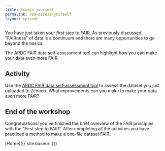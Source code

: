 ```yaml
---
title: Assess yourself
permalink: /08-assess-yourself
layout: episode
---
```


You have just taken your *first* step to FAIR. As previously discussed, "FAIRness" of data is a continuum and there are many opportunities to go beyond the basics.

The ARDC FAIR data self-assessment tool can highlight how you can make your data even more FAIR.

## Activity

Use the [ARDC FAIR data self-assessment tool](https://ardc.edu.au/resources/working-with-data/fair-data/fair-self-assessment-tool/) to assess the dataset you just uploaded to Zenodo. What improvements can you make to make your data even more FAIR?

## End of the workshop

Congratulations! you've finished the brief overview of the FAIR principles with the "First step to FAIR". After completing all the activities you have practiced a  method to make a one-file dataset FAIR.

[Home]({{ site.baseurl }})


